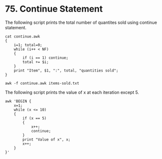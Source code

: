 # 75. Continue Statement

The following script prints the total number of quantites sold using continue statement.
```
cat continue.awk
{
    i=1; total=0;
    while (i++ < NF)
    {
        if (i == 1) continue;
        total += $i;
    }
    print "Item", $1, ":", total, "quantities sold";
}

awk -f continue.awk items-sold.txt
```

The following script prints the value of x at each iteration except 5.
```
awk 'BEGIN {
    x=1;
    while (x <= 10)
    {
        if (x == 5)
        {
            x++;
            continue;
        }
        print "Value of x", x;
        x++;
    }
}'
```
